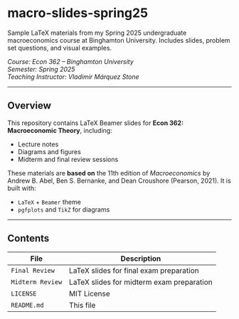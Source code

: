 # macro-slides-spring25
Sample LaTeX materials from my Spring 2025 undergraduate macroeconomics course at Binghamton University. Includes slides, problem set questions, and visual examples.


*Course: Econ 362 – Binghamton University*  
*Semester: Spring 2025*  
*Teaching Instructor: Vladimir Márquez Stone*

---

## Overview
This repository contains LaTeX Beamer slides for **Econ 362: Macroeconomic Theory**, including:

- Lecture notes
- Diagrams and figures
- Midterm and final review sessions

These materials are **based on** the 11th edition of *Macroeconomics* by Andrew B. Abel, Ben S. Bernanke, and Dean Croushore (Pearson, 2021). It is built with:

- `LaTeX` + `Beamer` theme
- `pgfplots` and `TikZ` for diagrams

---

## Contents

| File | Description |
|------|-------------|
| `Final Review` | LaTeX slides for final exam preparation |
| `Midterm Review` | LaTeX slides for midterm exam preparation |
| `LICENSE` | MIT License |
| `README.md` | This file |

